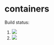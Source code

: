 # containers

Build status:

1. [![](https://github.com/epaisano/containers/workflows/tests-fibonacci/badge.svg)](https://github.com/epaisano/containers/actions?query=workflow%3Atests-fibonacci)
1. [![](https://github.com/eaisano/containers/workflows/tests-range/badge.svg)](https://github.com/epaisano/containers/actions?query=workflow%3Atests-range)
